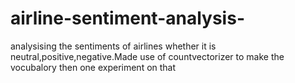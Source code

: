 # airline-sentiment-analysis-
analysising the sentiments of airlines whether it is neutral,positive,negative.Made use of countvectorizer to make the vocubalory then one experiment on that
